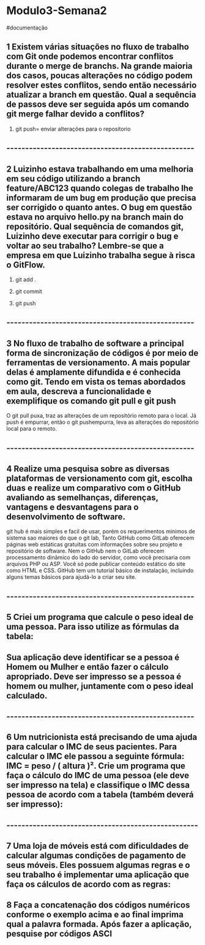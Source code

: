 # Modulo3-Semana2

#documentação
## 1 Existem várias situações no fluxo de trabalho com Git onde podemos encontrar conflitos durante o merge de branchs. Na grande maioria dos casos, poucas alterações no código podem resolver estes conflitos, sendo então necessário atualizar a branch em questão. Qual a sequência de passos deve ser seguida após um comando git merge falhar devido a conflitos?

1. git push= enviar alterações para o repositorio

## --------------------------------------------------
## 2 Luizinho estava trabalhando em uma melhoria em seu código utilizando a branch feature/ABC123  quando colegas de trabalho lhe informaram de um bug em produção que precisa ser corrigido o quanto antes. O bug em questão estava no arquivo hello.py na branch main do repositório. Qual sequência de comandos git, Luizinho deve executar para corrigir o bug e voltar ao seu trabalho? Lembre-se que a empresa em que Luizinho trabalha segue à risca o GitFlow.


1. git add .

2. git commit

3. git push

## --------------------------------------------------
## 3 No fluxo de trabalho de software a principal forma de sincronização de códigos é por meio de ferramentas de versionamento. A mais popular delas é amplamente difundida e é conhecida como git. Tendo em vista os temas abordados em aula, descreva a funcionalidade e exemplifique os comando git pull e git push 

O git pull puxa, traz as alterações de um repositório remoto para o local. Já push é empurrar, então o git pushempurra, leva as alterações do repositório local para o remoto.

## --------------------------------------------------

## 4 Realize uma pesquisa sobre as diversas plataformas de versionamento com git, escolha duas e realize um comparativo com o GitHub avaliando as semelhanças, diferenças, vantagens e desvantagens para o desenvolvimento de software.

git hub é mais simples e facil de usar, porém os requerimentos minimos de sistema sao maiores do que o git lab, Tanto GitHub como GitLab oferecem páginas web estáticas gratuitas com informações sobre seu projeto e repositório de software.
Nem o GitHub nem o GitLab oferecem processamento dinâmico do lado do servidor, como você precisaria com arquivos PHP ou ASP. Você só pode publicar conteúdo estático do site como HTML e CSS.
GitHub tem um tutorial básico de instalação, incluindo alguns temas básicos para ajudá-lo a criar seu site.

## --------------------------------------------------

## 5 Criei um programa que calcule o peso ideal de uma pessoa. Para isso utilize as fórmulas da tabela:
## Sua aplicação deve identificar se a pessoa é Homem ou Mulher e então fazer o cálculo apropriado. Deve ser impresso se a pessoa é homem ou mulher, juntamente com o peso ideal calculado.

## --------------------------------------------------

## 6 Um nutricionista está precisando de uma ajuda para calcular o IMC de seus pacientes. Para calcular o IMC ele passou a seguinte fórmula: IMC = peso / ( altura )². Crie um programa que faça o cálculo do IMC de uma pessoa (ele deve ser impresso na tela) e classifique o IMC dessa pessoa de acordo com a tabela (também deverá ser impresso):

## ---------------------------------------------------

## 7 Uma loja de móveis está com dificuldades de calcular algumas condições de pagamento de seus móveis. Eles possuem algumas regras e o seu trabalho é implementar uma aplicação que faça os cálculos de acordo com as regras:

## 8 Faça a concatenação dos códigos numéricos conforme o exemplo acima e ao final imprima qual a palavra formada. Após fazer a aplicação, pesquise por códigos ASCI